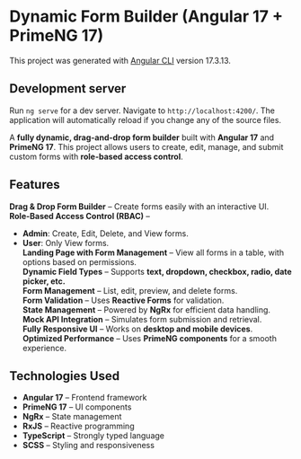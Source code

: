 # Dynamic Form Builder (Angular 17 + PrimeNG 17)

This project was generated with [Angular CLI](https://github.com/angular/angular-cli) version 17.3.13.

## Development server

Run `ng serve` for a dev server. Navigate to `http://localhost:4200/`. The application will automatically reload if you change any of the source files.

A **fully dynamic, drag-and-drop form builder** built with **Angular 17** and **PrimeNG 17**. This project allows users to create, edit, manage, and submit custom forms with **role-based access control**.

## Features
**Drag & Drop Form Builder** – Create forms easily with an interactive UI.  
**Role-Based Access Control (RBAC)** –  
  - **Admin**: Create, Edit, Delete, and View forms.  
  - **User**: Only View forms.  
**Landing Page with Form Management** – View all forms in a table, with options based on permissions.  
**Dynamic Field Types** – Supports **text, dropdown, checkbox, radio, date picker, etc.**  
**Form Management** – List, edit, preview, and delete forms.  
**Form Validation** – Uses **Reactive Forms** for validation.  
**State Management** – Powered by **NgRx** for efficient data handling.  
**Mock API Integration** – Simulates form submission and retrieval.  
**Fully Responsive UI** – Works on **desktop and mobile devices**.  
**Optimized Performance** – Uses **PrimeNG components** for a smooth experience.  

## Technologies Used

- **Angular 17** – Frontend framework  
- **PrimeNG 17** – UI components  
- **NgRx** – State management  
- **RxJS** – Reactive programming  
- **TypeScript** – Strongly typed language  
- **SCSS** – Styling and responsiveness  
